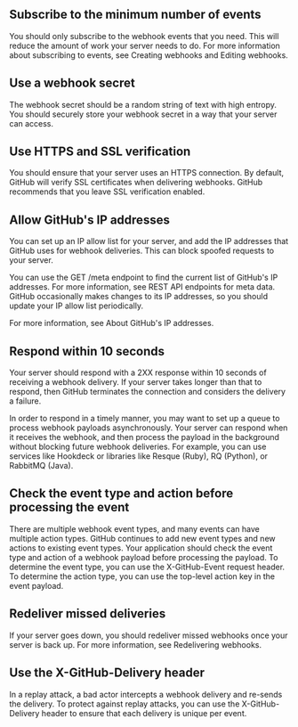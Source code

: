 ## Subscribe to the minimum number of events

You should only subscribe to the webhook events that you need. This will reduce the amount of work your server needs to do. For more information about subscribing to events, see Creating webhooks and Editing webhooks.

## Use a webhook secret

The webhook secret should be a random string of text with high entropy. You should securely store your webhook secret in a way that your server can access.

## Use HTTPS and SSL verification

You should ensure that your server uses an HTTPS connection. By default, GitHub will verify SSL certificates when delivering webhooks. GitHub recommends that you leave SSL verification enabled.

## Allow GitHub's IP addresses

You can set up an IP allow list for your server, and add the IP addresses that GitHub uses for webhook deliveries. This can block spoofed requests to your server.

You can use the GET /meta endpoint to find the current list of GitHub's IP addresses. For more information, see REST API endpoints for meta data. GitHub occasionally makes changes to its IP addresses, so you should update your IP allow list periodically.

For more information, see About GitHub's IP addresses.

## Respond within 10 seconds

Your server should respond with a 2XX response within 10 seconds of receiving a webhook delivery. If your server takes longer than that to respond, then GitHub terminates the connection and considers the delivery a failure.

In order to respond in a timely manner, you may want to set up a queue to process webhook payloads asynchronously. Your server can respond when it receives the webhook, and then process the payload in the background without blocking future webhook deliveries. For example, you can use services like Hookdeck or libraries like Resque (Ruby), RQ (Python), or RabbitMQ (Java).

## Check the event type and action before processing the event

There are multiple webhook event types, and many events can have multiple action types. GitHub continues to add new event types and new actions to existing event types. Your application should check the event type and action of a webhook payload before processing the payload. To determine the event type, you can use the X-GitHub-Event request header. To determine the action type, you can use the top-level action key in the event payload.

## Redeliver missed deliveries

If your server goes down, you should redeliver missed webhooks once your server is back up. For more information, see Redelivering webhooks.

## Use the X-GitHub-Delivery header

In a replay attack, a bad actor intercepts a webhook delivery and re-sends the delivery. To protect against replay attacks, you can use the X-GitHub-Delivery header to ensure that each delivery is unique per event.
